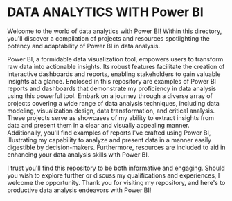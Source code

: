 # DATA ANALYTICS WITH Power BI

Welcome to the world of data analytics with Power BI! Within this directory, you'll discover a compilation of projects and resources spotlighting the potency and adaptability of Power BI in data analysis.

Power BI, a formidable data visualization tool, empowers users to transform raw data into actionable insights. Its robust features facilitate the creation of interactive dashboards and reports, enabling stakeholders to gain valuable insights at a glance. Enclosed in this repository are examples of Power BI reports and dashboards that demonstrate my proficiency in data analysis using this powerful tool.
Embark on a journey through a diverse array of projects covering a wide range of data analysis techniques, including data modeling, visualization design, data transformation, and critical analysis. These projects serve as showcases of my ability to extract insights from data and present them in a clear and visually appealing manner. Additionally, you'll find examples of reports I've crafted using Power BI, illustrating my capability to analyze and present data in a manner easily digestible by decision-makers.
Furthermore, resources are included to aid in enhancing your data analysis skills with Power BI.

I trust you'll find this repository to be both informative and engaging. Should you wish to explore further or discuss my qualifications and experiences, I welcome the opportunity. Thank you for visiting my repository, and here's to productive data analysis endeavors with Power BI!
